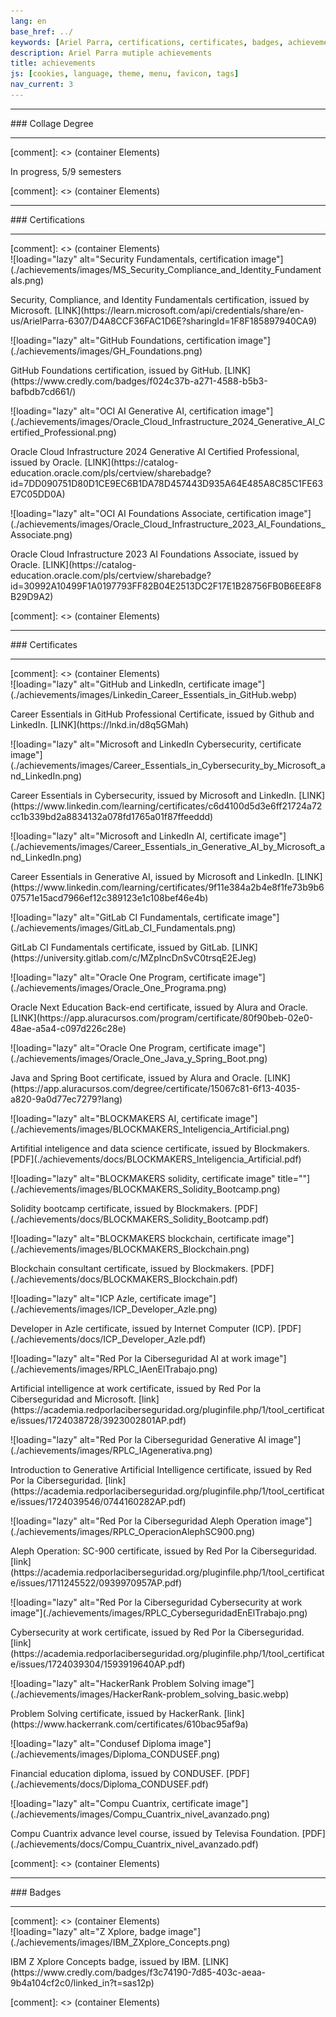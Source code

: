 ```yaml
---
lang: en
base_href: ../
keywords: [Ariel Parra, certifications, certificates, badges, achievements, degree, diploma]
description: Ariel Parra mutiple achievements
title: achievements
js: [cookies, language, theme, menu, favicon, tags]
nav_current: 3
---
```

<div class="container">
    <div class="card" data-tags="degree">
      <hr>
      <div class="center">
        ### Collage Degree
      </div>
      <hr> 
    </div>
  </div>[comment]: <> (container Elements)
  <div class="container grid">
    <div class="card" data-tags="degree">
      <div class="center">
        <p>In progress, 5/9 semesters</p>
      </div>
      <div class="progress-bar">
        <div class="progress" style="width: 55.55%;"></div>
      </div>
    </div>
  </div>[comment]: <> (container Elements)
  <div class="container">
    <div class="card" data-tags="certification">
      <hr>
      <div class="center">
        ### Certifications
      </div>
      <hr>
    </div>
  </div>[comment]: <> (container Elements)
  <div class="container grid max-width">
    <div class="card" data-tags="certification cybersecurity">
      ![loading="lazy" alt="Security Fundamentals, certification image"](./achievements/images/MS_Security_Compliance_and_Identity_Fundamentals.png)
      <div class="center">
        <p> 
          Security, Compliance, and Identity Fundamentals certification, issued by Microsoft.
          [LINK](https://learn.microsoft.com/api/credentials/share/en-us/ArielParra-6307/D4A8CCF36FAC1D6E?sharingId=1F8F185897940CA9)
        </p>
      </div>
    </div>
    <div class="card" data-tags="certification devops">
      ![loading="lazy" alt="GitHub Foundations, certification image"](./achievements/images/GH_Foundations.png)
      <div class="center">
        <p>
          GitHub Foundations certification, issued by GitHub.
          [LINK](https://www.credly.com/badges/f024c37b-a271-4588-b5b3-bafbdb7cd661/)
        </p>
      </div>
    </div>
    <div class="card" data-tags="certification ai cloud">
      ![loading="lazy" alt="OCI AI Generative AI, certification image"](./achievements/images/Oracle_Cloud_Infrastructure_2024_Generative_AI_Certified_Professional.png)
      <div class="center">
        <p>
          Oracle Cloud Infrastructure 2024 Generative AI Certified Professional, issued by Oracle.
          [LINK](https://catalog-education.oracle.com/pls/certview/sharebadge?id=7DD090751D80D1CE9EC6B1DA78D457443D935A64E485A8C85C1FE63E7C05DD0A)
        </p>
      </div>
    </div>
    <div class="card" data-tags="certification ai cloud">
      ![loading="lazy" alt="OCI AI Foundations Associate, certification image"](./achievements/images/Oracle_Cloud_Infrastructure_2023_AI_Foundations_Associate.png)
      <div class="center">
        <p>
          Oracle Cloud Infrastructure 2023 AI Foundations Associate, issued by Oracle.
          [LINK](https://catalog-education.oracle.com/pls/certview/sharebadge?id=30992A10499F1A0197793FF82B04E2513DC2F17E1B28756FB0B6EE8F8B29D9A2)
        </p>
      </div>
    </div>
  </div>[comment]: <> (container Elements)
  <div class="container">
    <div class="card" data-tags="certificate">
      <hr>
      <div class="center">
        ### Certificates
      </div>
      <hr>
    </div>
  </div>[comment]: <> (container Elements)
  <div class="container grid max-width">
    <div class="card" data-tags="certificate devops">
      ![loading="lazy" alt="GitHub and LinkedIn, certificate image"](./achievements/images/Linkedin_Career_Essentials_in_GitHub.webp)
      <div class="center">
        <p>
          Career Essentials in GitHub Professional Certificate, issued by Github and LinkedIn.
          [LINK](https://lnkd.in/d8q5GMah)
        </p>
      </div>
    </div>
    <div class="card" data-tags="certificate cybersecurity">
      ![loading="lazy" alt="Microsoft and LinkedIn Cybersecurity, certificate image"](./achievements/images/Career_Essentials_in_Cybersecurity_by_Microsoft_and_LinkedIn.png)
      <div class="center">
        <p>
          Career Essentials in Cybersecurity, issued by Microsoft and LinkedIn.
          [LINK](https://www.linkedin.com/learning/certificates/c6d4100d5d3e6ff21724a72cc1b339bd2a8834132a078fd1765a01f87ffeeddd)
        </p>
      </div>
    </div>
    <div class="card" data-tags="certificate ai">
      ![loading="lazy" alt="Microsoft and LinkedIn AI, certificate image"](./achievements/images/Career_Essentials_in_Generative_AI_by_Microsoft_and_LinkedIn.png)
      <div class="center">
        <p>
          Career Essentials in Generative AI, issued by Microsoft and LinkedIn.
          [LINK](https://www.linkedin.com/learning/certificates/9f11e384a2b4e8f1fe73b9b607571e15acd7966ef12c389123e1c108bef46e4b)
        </p>
      </div>
    </div>
    <div class="card" data-tags="certificate devops">
      ![loading="lazy" alt="GitLab CI Fundamentals, certificate image"](./achievements/images/GitLab_CI_Fundamentals.png)
      <div class="center">
        <p>
          GitLab CI Fundamentals certificate, issued by GitLab.
          [LINK](https://university.gitlab.com/c/MZpIncDnSvC0trsqE2EJeg)
        </p>
      </div>
    </div>
    <div class="card" data-tags="certificate programming">
      ![loading="lazy" alt="Oracle One Program, certificate image"](./achievements/images/Oracle_One_Programa.png)
      <div class="center">
        <p>
          Oracle Next Education Back-end certificate, issued by Alura and Oracle.
          [LINK](https://app.aluracursos.com/program/certificate/80f90beb-02e0-48ae-a5a4-c097d226c28e)
        </p>
      </div>
    </div>
    <div class="card" data-tags="certificate programming">
      ![loading="lazy" alt="Oracle One Program, certificate image"](./achievements/images/Oracle_One_Java_y_Spring_Boot.png)
      <div class="center">
        <p>
          Java and Spring Boot certificate, issued by Alura and Oracle.
          [LINK](https://app.aluracursos.com/degree/certificate/15067c81-6f13-4035-a820-9a0d77ec7279?lang)
        </p>
      </div>
    </div>
    <div class="card" data-tags="certificate datascience ai">
      ![loading="lazy" alt="BLOCKMAKERS AI, certificate image"](./achievements/images/BLOCKMAKERS_Inteligencia_Artificial.png)
      <div class="center">
        <p>
          Artifitial inteligence and data science certificate, issued by Blockmakers.
          [PDF](./achievements/docs/BLOCKMAKERS_Inteligencia_Artificial.pdf)
        </p>
      </div>
    </div>
    <div class="card" data-tags="certificate blockchain programming">
     ![loading="lazy" alt="BLOCKMAKERS solidity, certificate image" title=""](./achievements/images/BLOCKMAKERS_Solidity_Bootcamp.png)
      <div class="center">
        <p>
          Solidity bootcamp certificate, issued by Blockmakers.
          [PDF](./achievements/docs/BLOCKMAKERS_Solidity_Bootcamp.pdf)
        </p>
      </div>
    </div>
    <div class="card" data-tags="certificate blockchain">
      ![loading="lazy" alt="BLOCKMAKERS blockchain, certificate image"](./achievements/images/BLOCKMAKERS_Blockchain.png)
      <div class="center">
        <p>
          Blockchain consultant certificate, issued by Blockmakers.
          [PDF](./achievements/docs/BLOCKMAKERS_Blockchain.pdf)
        </p>
      </div>
    </div>
    <div class="card" data-tags="certificate blockchain programming">
      ![loading="lazy" alt="ICP Azle, certificate image"](./achievements/images/ICP_Developer_Azle.png)
      <div class="center">
        <p>
          Developer in Azle certificate, issued by Internet Computer (ICP).
          [PDF](./achievements/docs/ICP_Developer_Azle.pdf)
        </p>
      </div>
    </div>
    <div class="card" data-tags="certificate ai">
      ![loading="lazy" alt="Red Por la Ciberseguridad AI at work image"](./achievements/images/RPLC_IAenElTrabajo.png)
      <div class="center">
        <p>
          Artificial intelligence at work certificate, issued by Red Por la Ciberseguridad and Microsoft.
          [link](https://academia.redporlaciberseguridad.org/pluginfile.php/1/tool_certificate/issues/1724038728/3923002801AP.pdf)
        </p>
      </div>
    </div>
    <div class="card" data-tags="certificate ai">
      ![loading="lazy" alt="Red Por la Ciberseguridad Generative AI image"](./achievements/images/RPLC_IAgenerativa.png)
      <div class="center">
        <p>
          Introduction to Generative Artificial Intelligence certificate, issued by Red Por la Ciberseguridad.
          [link](https://academia.redporlaciberseguridad.org/pluginfile.php/1/tool_certificate/issues/1724039546/0744160282AP.pdf)
        </p>
      </div>
    </div>
    <div class="card" data-tags="certificate cybersecurity">
      ![loading="lazy" alt="Red Por la Ciberseguridad Aleph Operation image"](./achievements/images/RPLC_OperacionAlephSC900.png)
      <div class="center">
        <p>
          Aleph Operation: SC-900 certificate, issued by Red Por la Ciberseguridad.
          [link](https://academia.redporlaciberseguridad.org/pluginfile.php/1/tool_certificate/issues/1711245522/0939970957AP.pdf)
        </p>
      </div>
    </div>
    <div class="card" data-tags="certificate cybersecurity">
      ![loading="lazy" alt="Red Por la Ciberseguridad Cybersecurity at work image"](./achievements/images/RPLC_CyberseguridadEnElTrabajo.png)
      <div class="center">
        <p>
          Cybersecurity at work certificate, issued by Red Por la Ciberseguridad.
          [link](https://academia.redporlaciberseguridad.org/pluginfile.php/1/tool_certificate/issues/1724039304/1593919640AP.pdf)
        </p>
      </div>
    </div>
    <div class="card" data-tags="certificate programming">
      ![loading="lazy" alt="HackerRank Problem Solving image"](./achievements/images/HackerRank-problem_solving_basic.webp)
      <div class="center">
        <p>
          Problem Solving certificate, issued by HackerRank.
          [link](https://www.hackerrank.com/certificates/610bac95af9a)
        </p>
      </div>
    </div>
    <div class="card" data-tags="certificate">
      ![loading="lazy" alt="Condusef Diploma image"](./achievements/images/Diploma_CONDUSEF.png)
      <div class="center">
        <p>
          Financial education diploma, issued by CONDUSEF.
          [PDF](./achievements/docs/Diploma_CONDUSEF.pdf)
        </p>
      </div>
    </div>
    <div class="card" data-tags="certificate">
      ![loading="lazy" alt="Compu Cuantrix, certificate image"](./achievements/images/Compu_Cuantrix_nivel_avanzado.png)
      <div class="center">
        <p>
          Compu Cuantrix advance level course, issued by Televisa Foundation.
          [PDF](./achievements/docs/Compu_Cuantrix_nivel_avanzado.pdf)
        </p>
      </div>
    </div>
  </div>[comment]: <> (container Elements)
  <div class="container">
    <div class="card" data-tags="badge">
      <hr>
      <div class="center">
        ### Badges
      </div>
      <hr>
    </div>
  </div>[comment]: <> (container Elements)
  <div class="container grid max-width">
    <div class="card" data-tags="badge cloud networks">
      ![loading="lazy" alt="Z Xplore, badge image"](./achievements/images/IBM_ZXplore_Concepts.png)
      <div class="center">
        <p>
          IBM Z Xplore Concepts badge, issued by IBM.
          [LINK](https://www.credly.com/badges/f3c74190-7d85-403c-aeaa-9b4a104cf2c0/linked_in?t=sas12p)
        </p>
      </div>
    </div>
  </div>[comment]: <> (container Elements)
